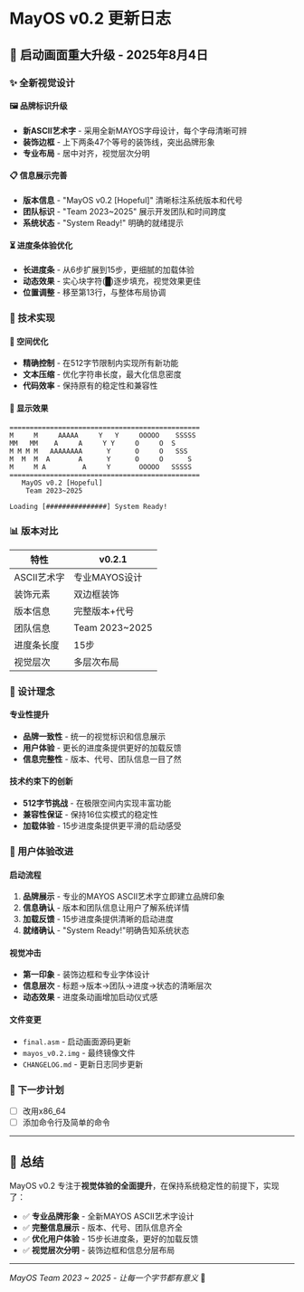 # MayOS v0.2 更新日志

## 🎨 启动画面重大升级 - 2025年8月4日

### ✨ 全新视觉设计

#### 🖼️ 品牌标识升级
- **新ASCII艺术字** - 采用全新MAYOS字母设计，每个字母清晰可辨
- **装饰边框** - 上下两条47个等号的装饰线，突出品牌形象
- **专业布局** - 居中对齐，视觉层次分明

#### 📋 信息展示完善
- **版本信息** - "MayOS v0.2 [Hopeful]" 清晰标注系统版本和代号
- **团队标识** - "Team 2023~2025" 展示开发团队和时间跨度
- **系统状态** - "System Ready!" 明确的就绪提示

#### ⏳ 进度条体验优化
- **长进度条** - 从6步扩展到15步，更细腻的加载体验
- **动态效果** - 实心块字符(█)逐步填充，视觉效果更佳
- **位置调整** - 移至第13行，与整体布局协调

### 🔧 技术实现

#### 📏 空间优化
- **精确控制** - 在512字节限制内实现所有新功能
- **文本压缩** - 优化字符串长度，最大化信息密度
- **代码效率** - 保持原有的稳定性和兼容性

#### 🎯 显示效果
```MayOS v0.2
===============================================
M     M     AAAAA     Y   Y     OOOOO    SSSSS
MM   MM    A     A     Y Y     O     O  S     
M M M M   AAAAAAAA      Y      O     O   SSS  
M  M  M  A       A      Y      O     O      S 
M     M A         A     Y       OOOOO   SSSSS
===============================================
   MayOS v0.2 [Hopeful]
    Team 2023~2025

Loading [###############] System Ready!
```

### 📊 版本对比

| 特性 | v0.2.1 |
|------|--------|
| ASCII艺术字 | 专业MAYOS设计 |
| 装饰元素 | 双边框装饰 |
| 版本信息 | 完整版本+代号 |
| 团队信息 | Team 2023~2025 |
| 进度条长度 | 15步 |
| 视觉层次 | 多层次布局 |

### 🎨 设计理念

#### 专业性提升
- **品牌一致性** - 统一的视觉标识和信息展示
- **用户体验** - 更长的进度条提供更好的加载反馈
- **信息完整性** - 版本、代号、团队信息一目了然

#### 技术约束下的创新
- **512字节挑战** - 在极限空间内实现丰富功能
- **兼容性保证** - 保持16位实模式的稳定性
- **加载体验** - 15步进度条提供更平滑的启动感受

### 🚀 用户体验改进

#### 启动流程
1. **品牌展示** - 专业的MAYOS ASCII艺术字立即建立品牌印象
2. **信息确认** - 版本和团队信息让用户了解系统详情
3. **加载反馈** - 15步进度条提供清晰的启动进度
4. **就绪确认** - "System Ready!"明确告知系统状态

#### 视觉冲击
- **第一印象** - 装饰边框和专业字体设计
- **信息层次** - 标题→版本→团队→进度→状态的清晰层次
- **动态效果** - 进度条动画增加启动仪式感

#### 文件变更
- `final.asm` - 启动画面源码更新
- `mayos_v0.2.img` - 最终镜像文件
- `CHANGELOG.md` - 更新日志同步更新

### 🎯 下一步计划

- [ ] 改用x86_64
- [ ] 添加命令行及简单的命令
---

## 📝 总结

MayOS v0.2 专注于**视觉体验的全面提升**，在保持系统稳定性的前提下，实现了：

- ✅ **专业品牌形象** - 全新MAYOS ASCII艺术字设计
- ✅ **完整信息展示** - 版本、代号、团队信息齐全
- ✅ **优化用户体验** - 15步长进度条，更好的加载反馈
- ✅ **视觉层次分明** - 装饰边框和信息分层布局

---

*MayOS Team 2023 ~ 2025 - 让每一个字节都有意义* 🚀